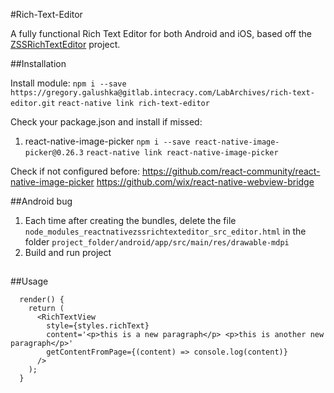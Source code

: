 #Rich-Text-Editor

A fully functional Rich Text Editor for both Android and iOS, based off the [ZSSRichTextEditor](https://github.com/wix/react-native-zss-rich-text-editor) project.

##Installation

Install module:
`npm i --save https://gregory.galushka@gitlab.intecracy.com/LabArchives/rich-text-editor.git`
`react-native link rich-text-editor`

Check your package.json and install if missed:
1) react-native-image-picker
`npm i --save react-native-image-picker@0.26.3`
`react-native link react-native-image-picker`

Check if not configured before:
	https://github.com/react-community/react-native-image-picker
	https://github.com/wix/react-native-webview-bridge

##Android bug

1. Each time after creating the bundles, delete the file `node_modules_reactnativezssrichtexteditor_src_editor.html` in the folder `project_folder/android/app/src/main/res/drawable-mdpi`
2. Build and run project
##

##Usage

```
  render() {
    return (
      <RichTextView
        style={styles.richText}
        content='<p>this is a new paragraph</p> <p>this is another new paragraph</p>'
        getContentFromPage={(content) => console.log(content)}
      />
    );
  }

 ```
